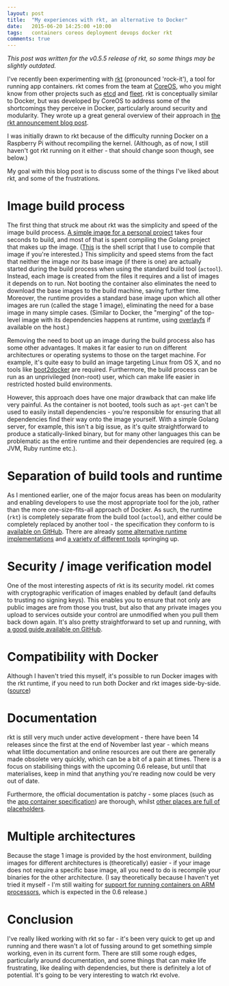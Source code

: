 ```yaml
---
layout: post
title:  "My experiences with rkt, an alternative to Docker"
date:   2015-06-20 14:25:00 +10:00
tags:   containers coreos deployment devops docker rkt
comments: true
---
```


_This post was written for the v0.5.5 release of rkt, so some things may be slightly outdated._

I've recently been experimenting with [rkt](https://github.com/coreos/rkt) (pronounced 'rock-it'), 
a tool for running app containers. rkt comes from the team at [CoreOS](https://coreos.com/), who you 
might know from other projects such as [etcd](https://coreos.com/etcd/) and 
[fleet](https://github.com/coreos/fleet). rkt is conceptually similar to Docker, but was developed by 
CoreOS to address some of the shortcomings they perceive in Docker, particularly around security and modularity. 
They wrote up a great general overview of their approach in [the rkt announcement blog post](https://coreos.com/blog/rocket/).

I was initially drawn to rkt because of the difficulty running Docker on a Raspberry Pi without recompiling the kernel. (Although, as of now, I still haven't got rkt running on it either - that should change soon though, see below.)

My goal with this blog post is to discuss some of the things I've liked about rkt, and some of the frustrations.

# Image build process
The first thing that struck me about rkt was the simplicity and speed of the image build process. 
[A simple image for a personal project](https://github.com/charleskorn/weather-thingy-data-service/blob/a4937734f6d73aaf1e4ee56c667388dd889a945a/rkt/manifest.json)
takes four seconds to build, and most of that is spent compiling the Golang project that makes up the image. 
([This](https://github.com/charleskorn/weather-thingy-data-service/blob/a4937734f6d73aaf1e4ee56c667388dd889a945a/build.sh) is the shell
script that I use to compile that image if you're interested.) This simplicity and speed stems from the fact that 
neither the image nor its base image (if there is one) are actually started during the build process when using the 
standard build tool (`actool`). Instead, each image is created from the files it requires and a list of 
images it depends on to run. Not booting the container also eliminates the need to download the base images to the 
build machine, saving further time. Moreover, the runtime provides a standard base image upon which all other images 
are run (called the stage 1 image), eliminating the need for a base image in many simple cases. (Similar to Docker, 
the "merging" of the top-level image with its dependencies happens at runtime, using 
[overlayfs](https://www.kernel.org/doc/Documentation/filesystems/overlayfs.txt) if available on the host.)

Removing the need to boot up an image during the build process also has some other advantages. It makes it far 
easier to run on different architectures or operating systems to those on the target machine. For example, it's 
quite easy to build an image targeting Linux from OS X, and no tools like [boot2docker](http://boot2docker.io/) 
are required. Furthermore, the build process can be run as an unprivileged (non-root) user, which can make life easier in 
restricted hosted build environments.

However, this approach does have one major drawback that can make life very painful. As the container is not booted, 
tools such as `apt-get` can't be used to easily install dependencies - you're responsible for ensuring that 
all dependencies find their way onto the image yourself. With a simple Golang server, for example, this isn't a big issue, 
as it's quite straightforward to produce a statically-linked binary, but for many other languages this can be problematic as 
the entire runtime and their dependencies are required (eg. a JVM, Ruby runtime etc.).

# Separation of build tools and runtime
As I mentioned earlier, one of the major focus areas has been on modularity and enabling developers to use the most 
appropriate tool for the job, rather than the more one-size-fits-all approach of Docker. As such, the runtime 
(`rkt`) is completely separate from the build tool (`actool`), and either could be completely replaced 
by another tool - the specification they conform to is 
[available on GitHub](https://github.com/appc/spec/blob/master/SPEC.md). There are already 
[some alternative runtime implementations](https://github.com/appc/spec#what-are-some-implementations-of-the-spec) 
and [a variety of different tools](https://github.com/appc/spec#what-is-the-promise-of-the-app-container-spec) springing up.

# Security / image verification model
One of the most interesting aspects of rkt is its security model. rkt comes with cryptographic verification of images enabled 
by default (and defaults to trusting no signing keys). This enables you to ensure that not only are public images are from 
those you trust, but also that any private images you upload to services outside your control are unmodified when you pull 
them back down again. It's also pretty straightforward to set up and running, with 
[a good guide available on GitHub](https://github.com/coreos/rkt/blob/master/Documentation/signing-and-verification-guide.md).

# Compatibility with Docker
Although I haven't tried this myself, it's possible to run Docker images with the rkt runtime, if you need to run both Docker and 
rkt images side-by-side. ([source](https://github.com/coreos/rkt/blob/master/Documentation/running-docker-images.md))

# Documentation 
rkt is still very much under active development - there have been 14 releases since the first at the end of November last year - 
which means what little documentation and online resources are out there are generally made obsolete very quickly, which can be a 
bit of a pain at times. There is a focus on stabilising things with the upcoming 0.6 release, but until that materialises, keep in 
mind that anything you're reading now could be very out of date.

Furthermore, the official documentation is patchy - some places (such as the 
[app container specification](https://github.com/appc/spec)) are thorough, whilst 
[other places are full of placeholders](https://github.com/coreos/rkt/blob/master/Documentation/commands.md).

# Multiple architectures
Because the stage 1 image is provided by the host environment, building images for different architectures is (theoretically) easier - 
if your image does not require a specific base image, all you need to do is recompile your binaries for the other architecture. 
(I say theoretically because I haven't yet tried it myself - I'm still waiting for 
[support for running containers on ARM processors](https://github.com/coreos/rkt/issues/730), which is expected in the 0.6 
release.)

# Conclusion
I've really liked working with rkt so far - it's been very quick to get up and running and there wasn't a lot of fussing around to get 
something simple working, even in its current form. There are still some rough edges, particularly around documentation, and some things 
that can make life frustrating, like dealing with dependencies, but there is definitely a lot of potential. It's going to be very 
interesting to watch rkt evolve.
